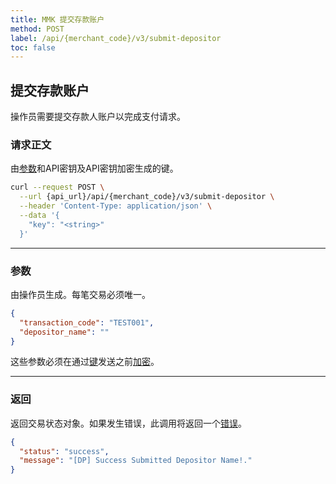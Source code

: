 ```yaml
---
title: MMK 提交存款账户
method: POST
label: /api/{merchant_code}/v3/submit-depositor
toc: false
---
```


<x-row>
<x-col class="md:max-w-lg">

## 提交存款账户

操作员需要提交存款人账户以完成支付请求。

### 请求正文

<x-properties>
  <x-property name="key" type="string" required>
  
  由[参数](#parameters)和API密钥及API密钥加密生成的键。
  </x-property>
</x-properties>


</x-col>
<x-col sticky>

```bash title="cURL"
curl --request POST \
  --url {api_url}/api/{merchant_code}/v3/submit-depositor \
  --header 'Content-Type: application/json' \
  --data '{
    "key": "<string>"
  }'
```

<x-sandbox method="POST" contentType="application/json" url="/api/{merchant_code}/v3/submit-depositor" payload='{"key": "{key}"}' />

</x-col>
</x-row>

---

<x-row>
<x-col class="md:max-w-lg">

### 参数

<x-properties>
  <x-property name="transaction_code" type="string" required>
    由操作员生成。每笔交易必须唯一。
  </x-property>
  <x-property name="depositor_name" type="string" required>
  </x-property>
</x-properties>

</x-col>
<x-col sticky>

```json title="参数对象"
{
  "transaction_code": "TEST001",
  "depositor_name": ""
}
```

这些参数必须在通过[键](#request-body)发送之前[加密](/api/authentication)。

</x-col>
</x-row>

---

<x-row>
<x-col class="lg:max-w-md">

### 返回

返回交易状态对象。如果发生错误，此调用将返回一个[错误](/api/errors)。

</x-col>
<x-col sticky>

```json title="响应"
{
  "status": "success",
  "message": "[DP] Success Submitted Depositor Name!."
}
```

</x-col>
</x-row>